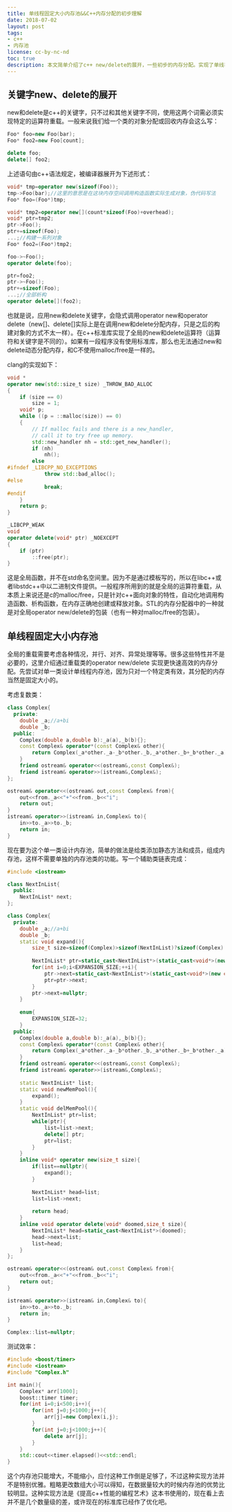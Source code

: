 ```yaml
---
title: 单线程固定大小内存池&&C++内存分配的初步理解
date: 2018-07-02
layout: post
tags:
- c++
- 内存池
license: cc-by-nc-nd
toc: true
description: 本文简单介绍了c++ new/delete的展开，一些初步的内存分配。实现了单线程固定大小的内存池。
---
```


## 关键字new、delete的展开

new和delete是c++的关键字，只不过和其他关键字不同，使用这两个词需必须实现特定的运算符重载。一般来说我们给一个类的对象分配或回收内存会这么写：

```cpp
Foo* foo=new Foo(bar);
Foo* foo2=new Foo[count];

delete foo;
delete[] foo2;
```

上述语句由c++语法规定，被编译器展开为下述形式：

```cpp
void* tmp=operator new(sizeof(Foo));
tmp->Foo(bar);//这里的意思是在这块内存空间调用构造函数实际生成对象，伪代码写法
Foo* foo=(Foo*)tmp;

void* tmp2=operator new[](count*sizeof(Foo)+overhead);
void* ptr=tmp2;
ptr->Foo();
ptr+=sizeof(Foo);
...;//构建一系列对象
Foo* foo2=(Foo*)tmp2;

foo->~Foo();
operator delete(foo);

ptr=foo2;
ptr->~Foo();
ptr+=sizeof(Foo);
...;//全部析构
operator delete[](foo2);
```

也就是说，应用new和delete关键字，会隐式调用operator new和operator delete（new[]、delete[]实际上是在调用new和delete分配内存，只是之后的构建对象的方式不太一样）。在c++标准库实现了全局的new和delete运算符（运算符和关键字是不同的）。如果有一段程序没有使用标准库，那么也无法通过new和delete动态分配内存，和C不使用malloc/free是一样的。

clang的实现如下：

```cpp
void *
operator new(std::size_t size) _THROW_BAD_ALLOC
{
    if (size == 0)
        size = 1;
    void* p;
    while ((p = ::malloc(size)) == 0)
    {
        // If malloc fails and there is a new_handler,
        // call it to try free up memory.
        std::new_handler nh = std::get_new_handler();
        if (nh)
            nh();
        else
#ifndef _LIBCPP_NO_EXCEPTIONS
            throw std::bad_alloc();
#else
            break;
#endif
    }
    return p;
}

_LIBCPP_WEAK
void
operator delete(void* ptr) _NOEXCEPT
{
    if (ptr)
        ::free(ptr);
}
```

这是全局函数，并不在std命名空间里。因为不是通过模板写的，所以在libc++或者libstdc++中以二进制文件提供。一般程序所用到的就是全局的运算符重载，从本质上来说还是c的malloc/free，只是针对c++面向对象的特性，自动化地调用构造函数、析构函数，在内存正确地创建或释放对象。STL的内存分配器中的一种就是对全局operator new/delete的包装（也有一种对malloc/free的包装）。

## 单线程固定大小内存池

全局的重载需要考虑各种情况，并行、对齐、异常处理等等。很多这些特性并不是必要的，这里介绍通过重载类的operator new/delete 实现更快速高效的内存分配。先尝试对单一类设计单线程内存池，因为只对一个特定类有效，其分配的内存当然是固定大小的。

考虑复数类：

```cpp
class Complex{
  private:
  	double _a;//a+bi
  	double _b;
  public:
  	Complex(double a,double b):_a(a),_b(b){};
  	const Complex& operator*(const Complex& other){
    	return Complex(_a*other._a-_b*other._b,_a*other._b+_b*other._a);
  	}
	friend ostream& operator<<(ostream&,const Complex&);
  	friend istream& operator>>(istream&,Complex&);
};

ostream& operator<<(ostream& out,const Complex& from){
	out<<from._a<<"+"<<from._b<<"i";
    return out;
}
istream& operator>>(istream& in,Complex& to){ 
  	in>>to._a>>to._b;
  	return in;
}
```

现在要为这个单一类设计内存池，简单的做法是给类添加静态方法和成员，组成内存池，这样不需要单独的内存池类的功能。写一个辅助类链表完成：

```cpp
#include <iostream>

class NextInList{
  public:
  	NextInList* next;
};

class Complex{
  private:
  	double _a;//a+bi
  	double _b;
  	static void expand(){
    	size_t size=sizeof(Complex)>sizeof(NextInList)?sizeof(Complex):sizeof(NextInList);
      	
      	NextInList* ptr=static_cast<NextInList*>(static_cast<void*>(new char[size]));
      	for(int i=0;i<EXPANSION_SIZE;++i){ 
        	ptr->next=static_cast<NextInList*>(static_cast<void*>(new char[size]));
          	ptr=ptr->next;
        }
      	ptr->next=nullptr;
  	}
  	
  	enum{
		EXPANSION_SIZE=32;
    }
  public:
  	Complex(double a,double b):_a(a),_b(b){};
  	const Complex& operator*(const Complex& other){
    	return Complex(_a*other._a-_b*other._b,_a*other._b+_b*other._a);
  	}
	friend ostream& operator<<(ostream&,const Complex&);
  	friend istream& operator>>(istream&,Complex&);
  
  	static NextInList* list;
  	static void newMemPool(){
    	expand();
  	}
  	static void delMemPool(){
    	NextInList* ptr=list;
      	while(ptr){
        	list=list->next;
          	delete[] ptr;
          	ptr=list;
      	}
  	}
  	inline void* operator new(size_t size){
    	if(list==nullptr){ 
        	expand();
        }
      	
      	NextInList* head=list;
      	list=list->next;
      	
      	return head;
  	}
  	inline void operator delete(void* doomed,size_t size){ 
    	NextInList* head=static_cast<NextInList*>(doomed);
      	head->next=list;
      	list=head;
    }
};

ostream& operator<<(ostream& out,const Complex& from){
	out<<from._a<<"+"<<from._b<<"i";
    return out;
}

istream& operator>>(istream& in,Complex& to){ 
  	in>>to._a>>to._b;
  	return in;
}

Complex::list=nullptr;
```

测试效率：

```cpp
#include <boost/timer>
#include <iostream>
#include "Complex.h"

int main(){
	Complex* arr[1000];
  	boost::timer timer;
  	for(int i=0;i<500;i++){
    	for(int j=0;j<1000;j++){ 
        	arr[j]=new Complex(i,j);
        }
      	for(int j=0;j<1000;j++){ 
        	delete arr[j];
        }
  	}
  	std::cout<<timer.elapsed()<<std::endl;
}
```

这个内存池只能增大，不能缩小，应付这种工作倒是足够了，不过这种实现方法并不是特别优雅。粗略更改数组大小可以得知，在数据量较大的时候内存池的优势比较明显。这种实现方法是《提高c++性能的编程艺术》这本书使用的，现在看上去并不是几个数量级的差，或许现在的标准库已经作了优化吧。


